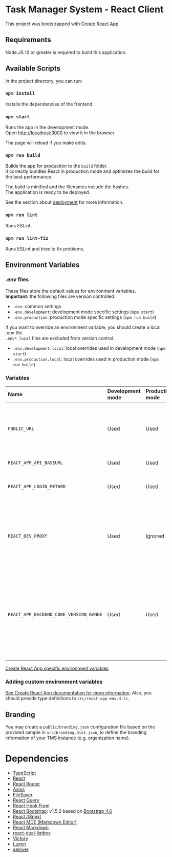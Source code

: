# Task Manager System - React Client

This project was bootstrapped with [Create React App](https://create-react-app.dev/)

## Requirements

Node.JS 12 or greater is required to build this application.

## Available Scripts

In the project directory, you can run:

### `npm install`

Installs the dependencies of the frontend.

### `npm start`

Runs the app in the development mode.\
Open [http://localhost:3000](http://localhost:3000) to view it in the browser.

The page will reload if you make edits.

### `npm run build`

Builds the app for production to the `build` folder.\
It correctly bundles React in production mode and optimizes the build for the best performance.

The build is minified and the filenames include the hashes.\
The application is ready to be deployed.

See the section about [deployment](https://create-react-app.dev/docs/deployment/) for more information.

### `npm run lint`

Runs ESLint.

### `npm run lint-fix`

Runs ESLint and tries to fix problems.

## Environment Variables

### .env files

These files store the default values for environment variables. \
**Important:** the following files are version controlled.

* `.env`: common settings
* `.env.development`: development mode specific settings (`npm start`)
* `.env.production`: production mode specific settings (`npm run build`)

If you want to override an environment variable, you should create a local .env file. \
`.env*.local` files are excluded from version control.

* `.env.development.local`: local overrides used in development mode (`npm start`)
* `.env.production.local`: local overrides used in production mode (`npm run build`)

### Variables

| Name           | Development mode | Production mode | Description                                                                                                                                                                                                    |
| :---           | :---             |:----------------|:---------------------------------------------------------------------------------------------------------------------------------------------------------------------------------------------------------------|
| `PUBLIC_URL`   | Used   | Used            | Frontend application baseurl. If you use this variable, you shouldn't set `homepage` in `package.json`.                                                                                                        |
| `REACT_APP_API_BASEURL` | Used | Used            | TMS API baseurl.                                                                                                                                                                                               |
| `REACT_APP_LOGIN_METHOD`| Used | Used            | Set login method. Possible values: `LDAP`, `MOCK`                                                                                                                                                              |
| `REACT_DEV_PROXY` | Used | Ignored         | Backend server address that used in development mode. The development server will proxy API requests to this address.                                                                                          |
| `REACT_APP_BACKEND_CORE_VERSION_RANGE` | Used | Used           | This variable defines the accepted `backend-core` semantic version range. Check the documentation of the [semver](https://github.com/npm/node-semver) npm package for more information about version ranges. |

[Create React App specific environment variables](https://create-react-app.dev/docs/advanced-configuration/)

### Adding custom environment variables

[See Create React App documentation for more information](https://create-react-app.dev/docs/adding-custom-environment-variables/).
Also, you should provide type definitions to `src/react-app-env.d.ts`.

## Branding

You may create a `public/branding.json` configuration file based on the provided 
sample in `src/branding.dist.json`, to define the branding information of your
TMS instance (e.g. organization name).

# Dependencies

* [TypeScript](https://www.typescriptlang.org/)
* [React](https://reactjs.org/)
* [React Router](https://reactrouter.com/)
* [Axios](https://github.com/axios/axios)
* [FileSaver](https://github.com/eligrey/FileSaver.js#readme)
* [React Query](https://react-query.tanstack.com/)
* [React Hook From](https://react-hook-form.com/)
* [React Bootstrap](https://react-bootstrap.github.io/): v1.5.2 based on
  [Bootstrap 4.6](https://getbootstrap.com/docs/4.6/getting-started/introduction/)
* [React i18next](https://react.i18next.com/)
* [React MDE (Markdown Editor)](https://github.com/andrerpena/react-mde)
* [React Markdown](https://github.com/remarkjs/react-markdown)
* [react-dual-listbox](https://www.npmjs.com/package/react-dual-listbox)
* [Victory](https://formidable.com/open-source/victory/)
* [Luxon](https://moment.github.io/luxon/)
* [semver](https://github.com/npm/node-semver)

